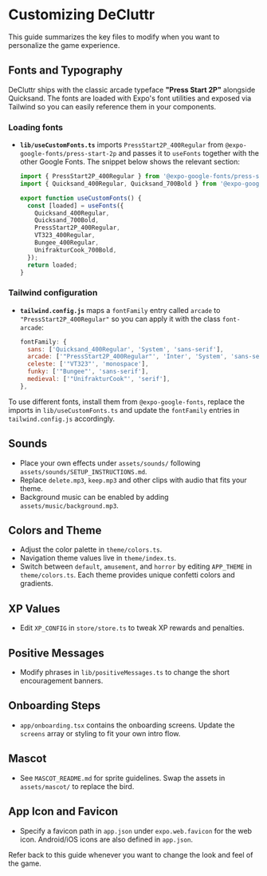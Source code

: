 # Customizing DeCluttr

This guide summarizes the key files to modify when you want to personalize the game experience.

## Fonts and Typography

DeCluttr ships with the classic arcade typeface **"Press Start 2P"** alongside Quicksand.
The fonts are loaded with Expo's font utilities and exposed via Tailwind so you can
easily reference them in your components.

### Loading fonts

- **`lib/useCustomFonts.ts`** imports `PressStart2P_400Regular` from
  `@expo-google-fonts/press-start-2p` and passes it to `useFonts` together with the
  other Google Fonts. The snippet below shows the relevant section:

  ```ts
  import { PressStart2P_400Regular } from '@expo-google-fonts/press-start-2p';
  import { Quicksand_400Regular, Quicksand_700Bold } from '@expo-google-fonts/quicksand';

  export function useCustomFonts() {
    const [loaded] = useFonts({
      Quicksand_400Regular,
      Quicksand_700Bold,
      PressStart2P_400Regular,
      VT323_400Regular,
      Bungee_400Regular,
      UnifrakturCook_700Bold,
    });
    return loaded;
  }
  ```

### Tailwind configuration

- **`tailwind.config.js`** maps a `fontFamily` entry called `arcade` to
  `"PressStart2P_400Regular"` so you can apply it with the class `font-arcade`:

  ```js
  fontFamily: {
    sans: ['Quicksand_400Regular', 'System', 'sans-serif'],
    arcade: ['"PressStart2P_400Regular"', 'Inter', 'System', 'sans-serif'],
    celeste: ['"VT323"', 'monospace'],
    funky: ['"Bungee"', 'sans-serif'],
    medieval: ['"UnifrakturCook"', 'serif'],
  },
  ```

To use different fonts, install them from `@expo-google-fonts`, replace the imports
in `lib/useCustomFonts.ts` and update the `fontFamily` entries in
`tailwind.config.js` accordingly.

## Sounds
- Place your own effects under `assets/sounds/` following `assets/sounds/SETUP_INSTRUCTIONS.md`.
- Replace `delete.mp3`, `keep.mp3` and other clips with audio that fits your theme.
- Background music can be enabled by adding `assets/music/background.mp3`.

## Colors and Theme
- Adjust the color palette in `theme/colors.ts`.
- Navigation theme values live in `theme/index.ts`.
- Switch between `default`, `amusement`, and `horror` by editing `APP_THEME` in `theme/colors.ts`. Each theme provides unique confetti colors and gradients.

## XP Values
- Edit `XP_CONFIG` in `store/store.ts` to tweak XP rewards and penalties.

## Positive Messages
- Modify phrases in `lib/positiveMessages.ts` to change the short encouragement banners.

## Onboarding Steps
- `app/onboarding.tsx` contains the onboarding screens. Update the `screens` array or styling to fit your own intro flow.

## Mascot
- See `MASCOT_README.md` for sprite guidelines. Swap the assets in `assets/mascot/` to replace the bird.

## App Icon and Favicon
- Specify a favicon path in `app.json` under `expo.web.favicon` for the web icon. Android/iOS icons are also defined in `app.json`.

Refer back to this guide whenever you want to change the look and feel of the game.
